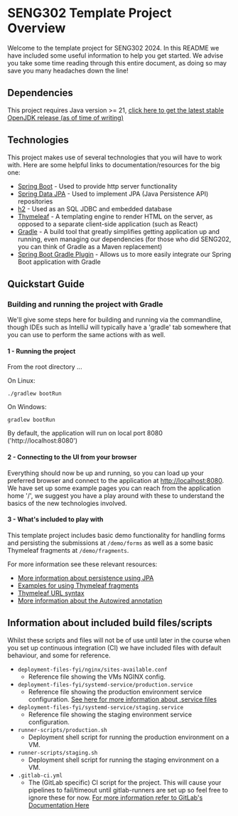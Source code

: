 # SENG302 Template Project Overview

Welcome to the template project for SENG302 2024. In this README we have included some useful information to help you
get started. We advise you take some time reading through this entire document, as doing so may save you many headaches
down the line!

## Dependencies

This project requires Java version >=
21, [click here to get the latest stable OpenJDK release (as of time of writing)](https://jdk.java.net/21/)

## Technologies

This project makes use of several technologies that you will have to work with. Here are some helpful links to
documentation/resources for the big one:

- [Spring Boot](https://spring.io/projects/spring-boot) - Used to provide http server functionality
- [Spring Data JPA](https://spring.io/projects/spring-data-jpa) - Used to implement JPA (Java Persistence API)
  repositories
- [h2](https://www.h2database.com/html/main.html) - Used as an SQL JDBC and embedded database
- [Thymeleaf](https://www.thymeleaf.org/) - A templating engine to render HTML on the server, as opposed to a separate
  client-side application (such as React)
- [Gradle](https://gradle.org/) - A build tool that greatly simplifies getting application up and running, even managing
  our dependencies (for those who did SENG202, you can think of Gradle as a Maven replacement)
- [Spring Boot Gradle Plugin](https://docs.spring.io/spring-boot/docs/3.0.2/gradle-plugin/reference/html/) - Allows us
  to more easily integrate our Spring Boot application with Gradle

## Quickstart Guide

### Building and running the project with Gradle

We'll give some steps here for building and running via the commandline, though IDEs such as IntelliJ will typically
have a 'gradle' tab somewhere that you can use to perform the same actions with as well.

#### 1 - Running the project

From the root directory ...

On Linux:

```
./gradlew bootRun
```

On Windows:

```
gradlew bootRun
```

By default, the application will run on local port 8080 ('http://localhost:8080')

#### 2 - Connecting to the UI from your browser

Everything should now be up and running, so you can load up your preferred browser and connect to the application at
[http://localhost:8080](http://localhost:8080). We have set up some example pages you can reach from the application
home '/', we suggest you have a play around with these to understand the basics of the new technologies involved.

#### 3 - What's included to play with

This template project includes basic demo functionality for handling forms and persisting the submissions
at `/demo/forms`
as well as a some basic Thymeleaf fragments at `/demo/fragments`.

For more information see these relevant resources:

- [More information about persistence using JPA](https://spring.io/guides/gs/accessing-data-jpa/)
- [Examples for using Thymeleaf fragments](https://www.baeldung.com/spring-thymeleaf-fragments)
- [Thymeleaf URL syntax](https://www.thymeleaf.org/doc/articles/standardurlsyntax.html)
- [More information about the Autowired annotation](https://www.baeldung.com/spring-autowire)

## Information about included build files/scripts

Whilst these scripts and files will not be of use until later in the course when you set up continuous integration (CI)
we have included files with default behaviour, and some for reference.

- `deployment-files-fyi/nginx/sites-available.conf`
    - Reference file showing the VMs NGINX config.
- `deployment-files-fyi/systemd-service/production.service`
    - Reference file showing the production environment service
      configuration. [See here for more information about .service files](https://www.shellhacks.com/systemd-service-file-example/)
- `deployment-files-fyi/systemd-service/staging.service`
    - Reference file showing the staging environment service configuration.
- `runner-scripts/production.sh`
    - Deployment shell script for running the production environment on a VM.
- `runner-scripts/staging.sh`
    - Deployment shell script for running the staging environment on a VM.
- `.gitlab-ci.yml`
    - The (GitLab specific) CI script for the project. This will cause your pipelines to fail/timeout until
      gitlab-runners are set up so feel free to ignore these for
      now. [For more information refer to GitLab's Documentation Here](https://docs.gitlab.com/ee/ci/yaml/gitlab_ci_yaml.html)